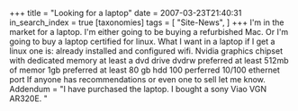 +++
title = "Looking for a laptop"
date = 2007-03-23T21:40:31
in_search_index = true
[taxonomies]
tags = [
"Site-News",
]
+++
I'm in the market for a laptop. I'm either going to be buying a refurbished Mac. Or I'm going to buy a laptop certified for linux. What I want in a laptop if I get a linux one is: already installed and configured wifi. Nvidia graphics chipset with dedicated memory at least a dvd drive dvdrw preferred at least 512mb of memor 1gb preferred at least 80 gb hdd 100 perferred 10/100 ethernet port If anyone has recommendations or even one to sell let me know. Addendum = "I have purchased the laptop. I bought a sony Viao VGN AR320E. "
